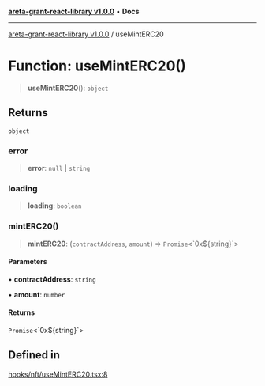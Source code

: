 [**areta-grant-react-library v1.0.0**](../README.md) • **Docs**

***

[areta-grant-react-library v1.0.0](../globals.md) / useMintERC20

# Function: useMintERC20()

> **useMintERC20**(): `object`

## Returns

`object`

### error

> **error**: `null` \| `string`

### loading

> **loading**: `boolean`

### mintERC20()

> **mintERC20**: (`contractAddress`, `amount`) => `Promise`\<\`0x$\{string\}\`\>

#### Parameters

• **contractAddress**: `string`

• **amount**: `number`

#### Returns

`Promise`\<\`0x$\{string\}\`\>

## Defined in

[hooks/nft/useMintERC20.tsx:8](https://github.com/toinfinfty/areta-grant-react-library/blob/83cd84a6cc05b02ea171e77c40326808316432e3/src/hooks/nft/useMintERC20.tsx#L8)
